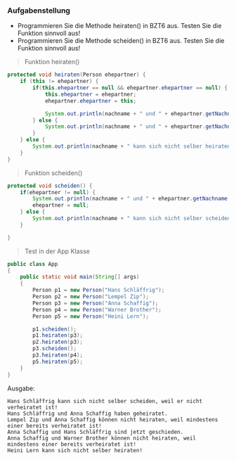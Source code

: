 ### Aufgabenstellung
- Programmieren Sie die Methode heiraten() in BZT6 aus. Testen Sie die Funktion sinnvoll aus!
- Programmieren Sie die Methode scheiden() in BZT6 aus. Testen Sie die Funktion sinnvoll aus!

> Funktion heiraten()

```java
protected void heiraten(Person ehepartner) {
    if (this != ehepartner) {
        if(this.ehepartner == null && ehepartner.ehepartner == null) {
            this.ehepartner = ehepartner; 
            ehepartner.ehepartner = this; 

            System.out.println(nachname + " und " + ehepartner.getNachname() + " haben geheiratet.");
        } else {
            System.out.println(nachname + " und " + ehepartner.getNachname() + " können nicht heiraten, " + "weil mindestens einer bereits verheiratet ist!");
        }
    } else {
        System.out.println(nachname + " kann sich nicht selber heiraten!");
    }
}
```

> Funktion scheiden() 

```java
protected void scheiden() {
    if(ehepartner != null) {
        System.out.println(nachname + " und " + ehepartner.getNachname() + " sind jetzt geschieden.");
        ehepartner = null;
    } else {
        System.out.println(nachname + " kann sich nicht selber scheiden, weil er nicht verheiratet ist!");
    }

}
```

> Test in der App Klasse

```java
public class App
{
    public static void main(String[] args)
    {
        Person p1 = new Person("Hans Schläffrig");
        Person p2 = new Person("Lempel Zip");
        Person p3 = new Person("Anna Schaffig");
        Person p4 = new Person("Warner Brother");
        Person p5 = new Person("Heini Lern");

        p1.scheiden();
        p1.heiraten(p3);
        p2.heiraten(p3);
        p3.scheiden();
        p3.heiraten(p4);
        p5.heiraten(p5);
    }
}
```

Ausgabe:

```
Hans Schläffrig kann sich nicht selber scheiden, weil er nicht verheiratet ist!
Hans Schläffrig und Anna Schaffig haben geheiratet.
Lempel Zip und Anna Schaffig können nicht heiraten, weil mindestens einer bereits verheiratet ist!
Anna Schaffig und Hans Schläffrig sind jetzt geschieden.
Anna Schaffig und Warner Brother können nicht heiraten, weil mindestens einer bereits verheiratet ist!
Heini Lern kann sich nicht selber heiraten!
```